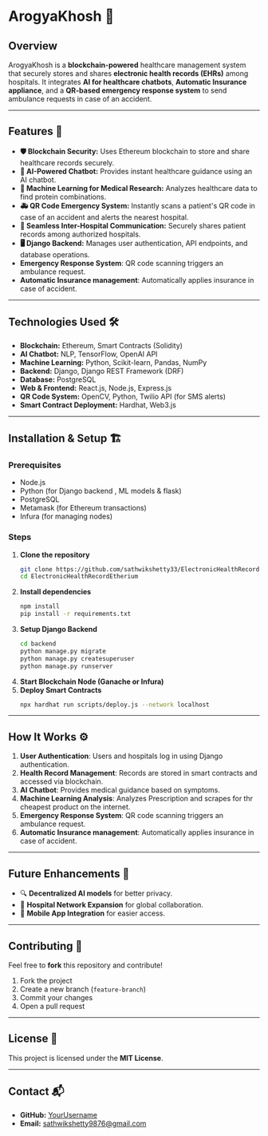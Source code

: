 # ArogyaKhosh 🚀

## Overview
ArogyaKhosh is a **blockchain-powered** healthcare management system that securely stores and shares **electronic health records (EHRs)** among hospitals. It integrates **AI for healthcare chatbots**, **Automatic Insurance appliance**, and a **QR-based emergency response system** to send ambulance requests in case of an accident.

---

## Features 🌟
- **🛡️ Blockchain Security:** Uses Ethereum blockchain to store and share healthcare records securely.
- **🤖 AI-Powered Chatbot:** Provides instant healthcare guidance using an AI chatbot.
- **🧬 Machine Learning for Medical Research:** Analyzes healthcare data to find protein combinations.
- **🚑 QR Code Emergency System:** Instantly scans a patient's QR code in case of an accident and alerts the nearest hospital.
- **🏥 Seamless Inter-Hospital Communication:** Securely shares patient records among authorized hospitals.
- **🖥️ Django Backend:** Manages user authentication, API endpoints, and database operations.
- **Emergency Response System**: QR code scanning triggers an ambulance request.
- **Automatic Insurance management**: Automatically applies insurance in case of accident.
---

## Technologies Used 🛠️
- **Blockchain:** Ethereum, Smart Contracts (Solidity)
- **AI Chatbot:** NLP, TensorFlow, OpenAI API
- **Machine Learning:** Python, Scikit-learn, Pandas, NumPy
- **Backend:** Django, Django REST Framework (DRF)
- **Database:** PostgreSQL
- **Web & Frontend:** React.js, Node.js, Express.js
- **QR Code System:** OpenCV, Python, Twilio API (for SMS alerts)
- **Smart Contract Deployment:** Hardhat, Web3.js

---

## Installation & Setup 🏗️
### Prerequisites
- Node.js
- Python (for Django backend , ML models & flask)
- PostgreSQL
- Metamask (for Ethereum transactions)
- Infura (for managing nodes)

### Steps
1. **Clone the repository**
   ```sh
   git clone https://github.com/sathwikshetty33/ElectronicHealthRecordEtherium.git
   cd ElectronicHealthRecordEtherium
   ```
2. **Install dependencies**
   ```sh
   npm install
   pip install -r requirements.txt
   ```
3. **Setup Django Backend**
   ```sh
   cd backend
   python manage.py migrate
   python manage.py createsuperuser
   python manage.py runserver
   ```
4. **Start Blockchain Node (Ganache or Infura)**
5. **Deploy Smart Contracts**
   ```sh
   npx hardhat run scripts/deploy.js --network localhost
   ```


---

## How It Works ⚙️
1. **User Authentication**: Users and hospitals log in using Django authentication.
2. **Health Record Management**: Records are stored in smart contracts and accessed via blockchain.
3. **AI Chatbot**: Provides medical guidance based on symptoms.
4. **Machine Learning Analysis**: Analyzes Prescription and scrapes for thr cheapest product on the internet.
5. **Emergency Response System**: QR code scanning triggers an ambulance request.
6. **Automatic Insurance management**: Automatically applies insurance in case of accident.



---

## Future Enhancements 🚀
- 🔍 **Decentralized AI models** for better privacy.
- 🏥 **Hospital Network Expansion** for global collaboration.
- 📲 **Mobile App Integration** for easier access.

---

## Contributing 🤝
Feel free to **fork** this repository and contribute! 

1. Fork the project
2. Create a new branch (`feature-branch`)
3. Commit your changes
4. Open a pull request

---

## License 📜
This project is licensed under the **MIT License**.

---

## Contact 📬
- **GitHub:** [YourUsername](https://github.com/sathwikshetty33)
- **Email:** sathwikshetty9876@gmail.com
